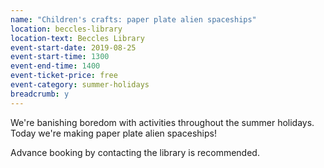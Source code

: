 ```yaml
---
name: "Children's crafts: paper plate alien spaceships"
location: beccles-library
location-text: Beccles Library
event-start-date: 2019-08-25
event-start-time: 1300
event-end-time: 1400
event-ticket-price: free
event-category: summer-holidays
breadcrumb: y
---
```


We're banishing boredom with activities throughout the summer holidays. Today we're making paper plate alien spaceships!

Advance booking by contacting the library is recommended.

